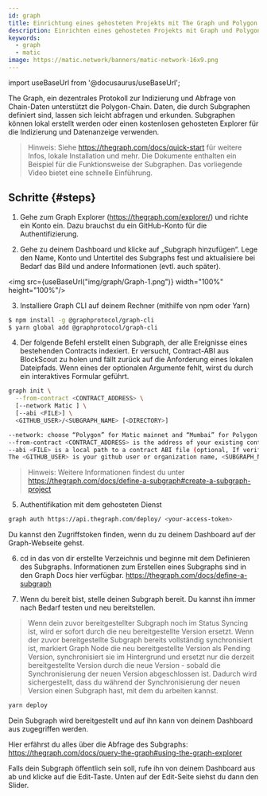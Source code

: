 ```yaml
---
id: graph
title: Einrichtung eines gehosteten Projekts mit The Graph und Polygon
description: Einrichten eines gehosteten Projekts mit Graph und Polygon.
keywords:
  - graph
  - matic
image: https://matic.network/banners/matic-network-16x9.png
---
```


import useBaseUrl from '@docusaurus/useBaseUrl';

The Graph, ein dezentrales Protokoll zur Indizierung und Abfrage von Chain-Daten unterstützt die Polygon-Chain. Daten, die durch Subgraphen definiert sind, lassen sich leicht abfragen und erkunden. Subgraphen können lokal erstellt werden oder einen kostenlosen gehosteten Explorer für die Indizierung und Datenanzeige verwenden.

> Hinweis: Siehe https://thegraph.com/docs/quick-start für weitere Infos, lokale Installation und mehr. Die Dokumente enthalten ein Beispiel für die Funktionsweise der Subgraphen. Das vorliegende Video bietet eine schnelle Einführung.

## Schritte {#steps}

1. Gehe zum Graph Explorer (https://thegraph.com/explorer/) und richte ein Konto ein. Dazu brauchst du ein GitHub-Konto für die Authentifizierung.

2. Gehe zu deinem Dashboard und klicke auf „Subgraph hinzufügen“. Lege den Name, Konto und Untertitel des Subgraphs fest und aktualisiere bei Bedarf das Bild und andere Informationen (evtl. auch später).

<img src={useBaseUrl("img/graph/Graph-1.png")} width="100%" height="100%"/>


3. Installiere Graph CLI auf deinem Rechner (mithilfe von npm oder Yarn)

```bash
$ npm install -g @graphprotocol/graph-cli
$ yarn global add @graphprotocol/graph-cli
```

4. Der folgende Befehl erstellt einen Subgraph, der alle Ereignisse eines bestehenden Contracts indexiert. Er versucht, Contract-ABI aus BlockScout zu holen und fällt zurück auf die Anforderung eines lokalen Dateipfads. Wenn eines der optionalen Argumente fehlt, wirst du durch ein interaktives Formular geführt.

```bash
graph init \
  --from-contract <CONTRACT_ADDRESS> \
  [--network Matic ] \
  [--abi <FILE>] \
  <GITHUB_USER>/<SUBGRAPH_NAME> [<DIRECTORY>]

--network: choose “Polygon” for Matic mainnet and “Mumbai” for Polygon Testnet.
--from-contract <CONTRACT_ADDRESS> is the address of your existing contract which you have deployed on Polygon: Testnet or Mainnet.
--abi <FILE> is a local path to a contract ABI file (optional, If verified in BlockScout, the graph will grab the ABI, otherwise you will need to manually add the ABI. You can save the abi from BlockScout or by running truffle compile or solc on a public project.)
The <GITHUB_USER> is your github user or organization name, <SUBGRAPH_NAME> is the name for your subgraph, and <DIRECTORY> is the optional name of the directory where graph init will put the example subgraph manifest.
```

> Hinweis: Weitere Informationen findest du unter https://thegraph.com/docs/define-a-subgraph#create-a-subgraph-project

5. Authentifikation mit dem gehosteten Dienst

```bash
graph auth https://api.thegraph.com/deploy/ <your-access-token>
```
Du kannst den Zugriffstoken finden, wenn du zu deinem Dashboard auf der Graph-Webseite gehst.

6. cd in das von dir erstellte Verzeichnis und beginne mit dem Definieren des Subgraphs. Informationen zum Erstellen eines Subgraphs sind in den Graph Docs hier verfügbar. https://thegraph.com/docs/define-a-subgraph

7. Wenn du bereit bist, stelle deinen Subgraph bereit. Du kannst ihn immer nach Bedarf testen und neu bereitstellen.

> Wenn dein zuvor bereitgestellter Subgraph noch im Status Syncing ist, wird er sofort durch die neu bereitgestellte Version ersetzt. Wenn der zuvor bereitgestellte Subgraph bereits vollständig synchronisiert ist, markiert Graph Node die neu bereitgestellte Version als Pending Version, synchronisiert sie im Hintergrund und ersetzt nur die derzeit bereitgestellte Version durch die neue Version - sobald die Synchronisierung der neuen Version abgeschlossen ist. Dadurch wird sichergestellt, dass du während der Synchronisierung der neuen Version einen Subgraph hast, mit dem du arbeiten kannst.

```bash
yarn deploy
```

Dein Subgraph wird bereitgestellt und auf ihn kann von deinem Dashboard aus zugegriffen werden.

Hier erfährst du alles über die Abfrage des Subgraphs: https://thegraph.com/docs/query-the-graph#using-the-graph-explorer

Falls dein Subgraph öffentlich sein soll, rufe ihn von deinem Dashboard aus ab und klicke auf die Edit-Taste. Unten auf der Edit-Seite siehst du dann den Slider.
